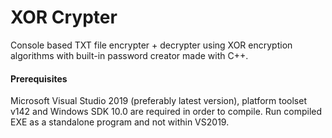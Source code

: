 # XOR Crypter
Console based TXT file encrypter + decrypter using XOR encryption algorithms with built-in password creator made with C++.

#### Prerequisites
Microsoft Visual Studio 2019 (preferably latest version), platform toolset v142 and Windows SDK 10.0 are required in order to
compile. Run compiled EXE as a standalone program and not within VS2019.
